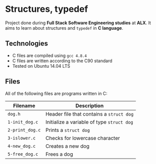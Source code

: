 # Structures, typedef
Project done during **Full Stack Software Engineering studies** at **ALX**. It aims to learn about structures and `typedef` in **C language**.

## Technologies
* C files are compiled using `gcc 4.8.4`
* C files are written according to the C90 standard
* Tested on Ubuntu 14.04 LTS

## Files
All of the following files are programs written in C:

| Filename         | Description                                      |
| -----------------|--------------------------------------------------|
| `dog.h`          | Header file that contains a `struct dog`         |
| `1-init_dog.c`   | Initialize a variable of type `struct dog`       |
| `2-print_dog.c`  | Prints a `struct dog`                            |
| `3-islower.c`    | Checks for lowercase character                   |
| `4-new_dog.c`    | Creates a new dog                                |
| `5-free_dog.c`   | Frees a dog                                      |
